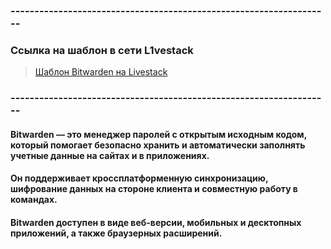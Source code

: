 ### -------------------------------------------------------------------
### Ссылка на шаблон в сети L1vestack
> [Шаблон Bitwarden на Livestack](https://console.l1vestack.ru/template/bitwarden)

### -------------------------------------------------------------------

#### Bitwarden — это менеджер паролей с открытым исходным кодом, который помогает безопасно хранить и автоматически заполнять учетные данные на сайтах и в приложениях.
#### Он поддерживает кроссплатформенную синхронизацию, шифрование данных на стороне клиента и совместную работу в командах.
#### Bitwarden доступен в виде веб-версии, мобильных и десктопных приложений, а также браузерных расширений.